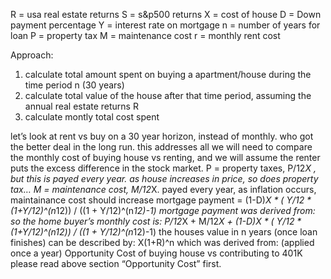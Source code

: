 R = usa real estate returns
S = s&p500 returns
X = cost of house
D = Down payment percentage
Y = interest rate on mortgage
n = number of years for loan 
P = property tax
M = maintenance cost
r = monthly rent cost 

Approach: 
1) calculate total amount spent on buying a apartment/house during the time period n (30 years)
2) calculate total value of the house after that time period, assuming the annual real estate returns R
3) calculate montly total cost spent 


let’s look at rent vs buy on a 30 year horizon, instead of monthly. who got the better deal in the long run. this addresses all 
we will need to compare the monthly cost of buying house vs renting, and we will assume the renter puts the excess difference in the stock market. 
P = property taxes, P/12*X , but this is payed every year. as house increases in price, so does property tax… 
M = maintenance cost, M/12*X. payed every year, as inflation occurs, maintainance cost should increase 
mortgage payment = (1-D)*X * ( Y/12 * (1+Y/12)^(n*12)) / ((1 + Y/12)^(n*12)-1)
mortgage payment was derived from: 
so the home buyer’s monthly cost is: 
P/12*X + M/12*X + (1-D)*X * ( Y/12 * (1+Y/12)^(n*12)) / ((1 + Y/12)^(n*12)-1)
the houses value in n years (once loan finishes) can be described by: 
X(1+R)^n
which was derived from: (applied once a year) 
Opportunity Cost of buying house vs contributing to 401K 
please read above section “Opportunity Cost” first. 



